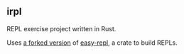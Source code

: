 ## irpl

REPL exercise project written in Rust.

Uses [a forked version](https://github.com/jgabaut/easy-repl) of [easy-repl](https://github.com/jedrzejboczar/easy-repl), a crate to build REPLs.
